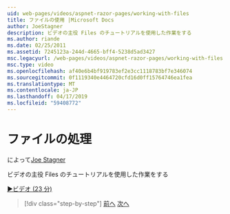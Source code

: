 ```yaml
---
uid: web-pages/videos/aspnet-razor-pages/working-with-files
title: ファイルの使用 |Microsoft Docs
author: JoeStagner
description: ビデオの主役 Files のチュートリアルを使用した作業をする
ms.author: riande
ms.date: 02/25/2011
ms.assetid: 7245123a-244d-4665-bff4-5238d5ad3427
msc.legacyurl: /web-pages/videos/aspnet-razor-pages/working-with-files
msc.type: video
ms.openlocfilehash: af40e6b4bf919783ef2e3cc1118783bf7e346074
ms.sourcegitcommit: 0f1119340e4464720cfd16d0ff15764746ea1fea
ms.translationtype: MT
ms.contentlocale: ja-JP
ms.lasthandoff: 04/17/2019
ms.locfileid: "59408772"
---
```

# <a name="working-with-files"></a>ファイルの処理

によって[Joe Stagner](https://github.com/JoeStagner)

ビデオの主役 Files のチュートリアルを使用した作業をする

[&#9654;ビデオ (23 分)](https://channel9.msdn.com/Blogs/ASP-NET-Site-Videos/working-with-files)

> [!div class="step-by-step"]
> [前へ](displaying-data-in-a-chart-part-2.md)
> [次へ](working-with-images.md)
